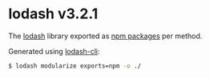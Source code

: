 # lodash v3.2.1

The [lodash](https://lodash.com/) library exported as [npm packages](https://www.npmjs.com/browse/keyword/lodash-modularized) per method.

Generated using [lodash-cli](https://www.npmjs.com/package/lodash-cli):
```bash
$ lodash modularize exports=npm -o ./
```
